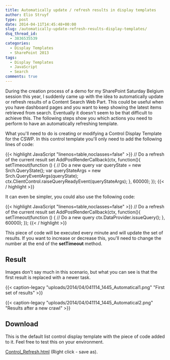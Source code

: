 ```yaml
---
title: Automatically update / refresh results in display templates
author: Elio Struyf
type: post
date: 2014-04-11T14:45:48+00:00
slug: /automatically-update-refresh-results-display-templates/
dsq_thread_id:
  - 3836535539
categories:
  - Display Templates
  - SharePoint 2013
tags:
  - Display Templates
  - JavaScript
  - Search
comments: true
---
```


During the creation process of a demo for my SharePoint Saturday Belgium session this year, I suddenly came up with the idea to automatically update or refresh results of a Content Search Web Part. This could be useful when you have dashboard pages and you want to keep showing the latest items retrieved from search. Eventually it doesn't seem to be that difficult to achieve this. The following steps show you which actions you need to perform to have an automatically refreshing template.

What you'll need to do is creating or modifying a Control Display Template for the CSWP. In this control template you'll only need to add the following lines of code:

{{< highlight JavaScript "linenos=table,noclasses=false" >}}
// Do a refresh of the current result set
AddPostRenderCallback(ctx, function(){
  setTimeout(function () {
    // Do a new query
    var queryState = new Srch.QueryState();
    var queryStateArgs = new Srch.QueryEventArgs(queryState);
    ctx.ClientControl.raiseQueryReadyEvent(queryStateArgs);
  }, 60000);
});
{{< / highlight >}}

It can even be simpler, you could also use the following code:

{{< highlight JavaScript "linenos=table,noclasses=false" >}}
// Do a refresh of the current result set
AddPostRenderCallback(ctx, function(){
  setTimeout(function () {
    // Do a new query
    ctx.DataProvider.issueQuery();
  }, 60000);
});
{{< / highlight >}}

This piece of code will be executed every minute and will update the set of results. If you want to increase or decrease this, you'll need to change the number at the end of the **setTimeout** method.

## Result

Images don't say much in this scenario, but what you can see is that the first result is replaced with a newer task.

{{< caption-legacy "uploads/2014/04/041114_1445_Automatical1.png" "First set of results" >}}

{{< caption-legacy "uploads/2014/04/041114_1445_Automatical2.png" "Results after a new crawl" >}}

## Download

This is the default list control display template with the piece of code added to it. Feel free to test this on your environment.

[Control_Refresh.html](uploads/2014/04/Control_Refresh.html) (Right click - save as).